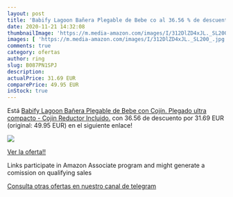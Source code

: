 ```yaml
---
layout: post
title: 'Babify Lagoon Bañera Plegable de Bebe co al 36.56 % de descuento'
date: 2020-11-21 14:32:08
thumbnailImage: 'https://m.media-amazon.com/images/I/312DlZD4xJL._SL200_.jpg'
images: [ 'https://m.media-amazon.com/images/I/312DlZD4xJL._SL200_.jpg' ]
comments: true
category: ofertas
author: ring
slug: B087PN1SPJ
description:
actualPrice: 31.69 EUR
comparePrice: 49.95 EUR
inStock: true
---
```


Está [Babify Lagoon Bañera Plegable de Bebe con Cojín. Plegado ultra compacto - Cojin Reductor Incluido.](https://www.amazon.es/dp/B087PN1SPJ/?tag=tolees-21) con 36.56 de descuento por 31.69 EUR (original: 49.95 EUR) en el siguiente enlace!

[![](https://m.media-amazon.com/images/I/312DlZD4xJL._SL200_.jpg)](https://www.amazon.es/dp/B087PN1SPJ/?tag=tolees-21)

[Ver la oferta!!](https://www.amazon.es/dp/B087PN1SPJ/?tag=tolees-21)

Links participate in Amazon Associate program and might generate a comission on qualifying sales

[Consulta otras ofertas en nuestro canal de telegram](https://t.me/s/ofertas25)
